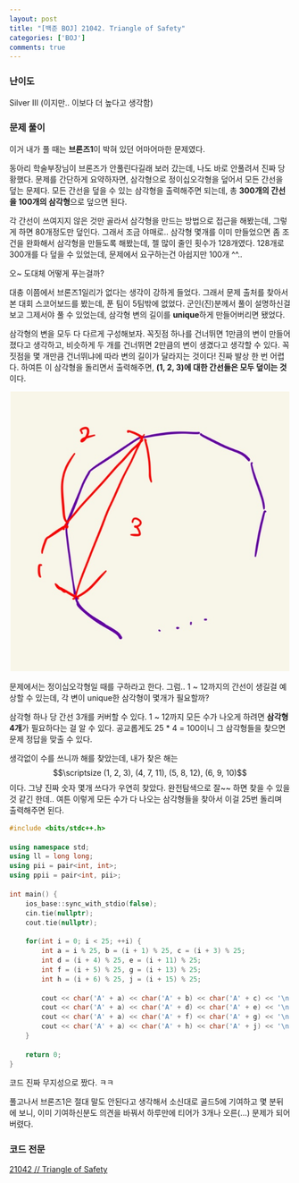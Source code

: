 ```yaml
---
layout: post
title: "[백준 BOJ] 21042. Triangle of Safety"
categories: ['BOJ']
comments: true
---
```

<script type="text/javascript" 
src="https://cdn.mathjax.org/mathjax/latest/MathJax.js?config=TeX-AMS_HTML">
</script>
### **난이도**

Silver III (이지만.. 이보다 더 높다고 생각함)

### **문제 풀이**

이거 내가 풀 때는 **브론즈1**이 박혀 있던 어마어마한 문제였다.

동아리 학술부장님이 브론즈가 안풀린다길래 보러 갔는데, 나도 바로 안풀려서 진짜 당황했다. 문제를 간단하게 요약하자면, 삼각형으로 정이십오각형을 덮어서 모든 간선을 덮는 문제다. 모든 간선을 덮을 수 있는 삼각형을 출력해주면 되는데, 총 **300개의 간선을 100개의 삼각형**으로 덮으면 된다.

각 간선이 쓰여지지 않은 것만 골라서 삼각형을 만드는 방법으로 접근을 해봤는데, 그렇게 하면 80개정도만 덮인다. 그래서 조금 야매로.. 삼각형 몇개를 이미 만들었으면 좀 조건을 완화해서 삼각형을 만들도록 해봤는데, 젤 많이 줄인 횟수가 128개였다. 128개로 300개를 다 덮을 수 있었는데, 문제에서 요구하는건 아쉽지만 100개 ^^..

오~ 도대체 어떻게 푸는걸까?

대충 이쯤에서 브론즈1일리가 없다는 생각이 강하게 들었다. 그래서 문제 출처를 찾아서 본 대회 스코어보드를 봤는데, 푼 팀이 5팀밖에 없었다. 군인(진)분께서 풀이 설명하신걸 보고 그제서야 풀 수 있었는데, 삼각형 변의 길이를 **unique**하게 만들어버리면 됐었다.

삼각형의 변을 모두 다 다르게 구성해보자. 꼭짓점 하나를 건너뛰면 1만큼의 변이 만들어졌다고 생각하고, 비슷하게 두 개를 건너뛰면 2만큼의 변이 생겼다고 생각할 수 있다. 꼭짓점을 몇 개만큼 건너뛰냐에 따라 변의 길이가 달라지는 것이다! 진짜 발상 한 번 어렵다. 하여튼 이 삼각형을 돌리면서 출력해주면, **(1, 2, 3)에 대한 간선들은 모두 덮이는 것**이다.

<p align = "center"> <img src="\assets\img\21042\1.jpg" height = "500" alt="1"/> </p>

문제에서는 정이십오각형일 때를 구하라고 한다. 그럼.. 1 ~ 12까지의 간선이 생길걸 예상할 수 있는데, 각 변이 unique한 삼각형이 몇개가 필요할까?

삼각형 하나 당 간선 3개를 커버할 수 있다. 1 ~ 12까지 모든 수가 나오게 하려면 **삼각형 4개**가 필요하다는 걸 알 수 있다. 공교롭게도 25 * 4 = 100이니 그 삼각형들을 찾으면 문제 정답을 맞출 수 있다.

생각없이 수를 쓰니까 해를 찾았는데, 내가 찾은 해는 $$\scriptsize (1, 2, 3), (4, 7, 11), (5, 8, 12), (6, 9, 10)$$ 이다. 그냥 진짜 숫자 몇개 쓰다가 우연히 찾았다. 완전탐색으로 잘~~ 하면 찾을 수 있을 것 같긴 한데.. 여튼 이렇게 모든 수가 다 나오는 삼각형들을 찾아서 이걸 25번 돌리며 출력해주면 된다.

```cpp
#include <bits/stdc++.h>

using namespace std;
using ll = long long;
using pii = pair<int, int>;
using ppii = pair<int, pii>;

int main() {
    ios_base::sync_with_stdio(false);
    cin.tie(nullptr);
    cout.tie(nullptr);

    for(int i = 0; i < 25; ++i) {
        int a = i % 25, b = (i + 1) % 25, c = (i + 3) % 25;
        int d = (i + 4) % 25, e = (i + 11) % 25;
        int f = (i + 5) % 25, g = (i + 13) % 25;
        int h = (i + 6) % 25, j = (i + 15) % 25;

        cout << char('A' + a) << char('A' + b) << char('A' + c) << '\n';
        cout << char('A' + a) << char('A' + d) << char('A' + e) << '\n';
        cout << char('A' + a) << char('A' + f) << char('A' + g) << '\n';
        cout << char('A' + a) << char('A' + h) << char('A' + j) << '\n';
    }   

    return 0;
}
```

코드 진짜 무지성으로 짰다. ㅋㅋ

풀고나서 브론즈1은 절대 말도 안된다고 생각해서 소신대로 골드5에 기여하고 몇 분뒤에 보니, 이미 기여하신분도 의견을 바꿔서 하루만에 티어가 3개나 오른(...) 문제가 되어버렸다.

### **코드 전문**
[21042 // Triangle of Safety](https://github.com/eff3ct/Baekjoon-Online-Judge-Problem-Solving/blob/main/21042/21042.cpp)